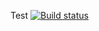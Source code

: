 Test
[![Build status](https://ci.appveyor.com/api/projects/status/d3xq0yit0922a5d8?svg=true)](https://ci.appveyor.com/project/mariyatsa/patterns-1)